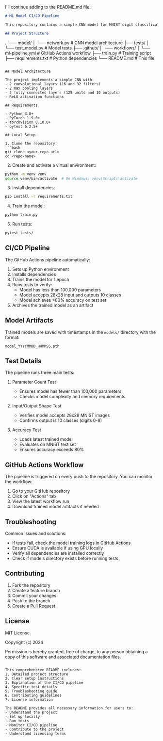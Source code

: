 I'll continue adding to the README.md file:

```markdown:README.md
# ML Model CI/CD Pipeline

This repository contains a simple CNN model for MNIST digit classification with a complete CI/CD pipeline using GitHub Actions.

## Project Structure

```
.
├── model/
│   └── network.py          # CNN model architecture
├── tests/
│   └── test_model.py       # Model tests
├── .github/
│   └── workflows/
│       └── ml-pipeline.yml # GitHub Actions workflow
├── train.py                # Training script
├── requirements.txt        # Python dependencies
└── README.md              # This file
```

## Model Architecture

The project implements a simple CNN with:
- 2 convolutional layers (16 and 32 filters)
- 2 max pooling layers
- 2 fully connected layers (128 units and 10 outputs)
- ReLU activation functions

## Requirements

- Python 3.8+
- PyTorch 1.9.0+
- torchvision 0.10.0+
- pytest 6.2.5+

## Local Setup

1. Clone the repository:
```bash
git clone <your-repo-url>
cd <repo-name>
```

2. Create and activate a virtual environment:
```bash
python -m venv venv
source venv/bin/activate  # On Windows: venv\Scripts\activate
```

3. Install dependencies:
```bash
pip install -r requirements.txt
```

4. Train the model:
```bash
python train.py
```

5. Run tests:
```bash
pytest tests/
```

## CI/CD Pipeline

The GitHub Actions pipeline automatically:
1. Sets up Python environment
2. Installs dependencies
3. Trains the model for 1 epoch
4. Runs tests to verify:
   - Model has less than 100,000 parameters
   - Model accepts 28x28 input and outputs 10 classes
   - Model achieves >80% accuracy on test set
5. Archives the trained model as an artifact

## Model Artifacts

Trained models are saved with timestamps in the `models/` directory with the format:
```
model_YYYYMMDD_HHMMSS.pth
```

## Test Details

The pipeline runs three main tests:

1. Parameter Count Test
   - Ensures model has fewer than 100,000 parameters
   - Checks model complexity and memory requirements

2. Input/Output Shape Test
   - Verifies model accepts 28x28 MNIST images
   - Confirms output is 10 classes (digits 0-9)

3. Accuracy Test
   - Loads latest trained model
   - Evaluates on MNIST test set
   - Ensures accuracy exceeds 80%

## GitHub Actions Workflow

The pipeline is triggered on every push to the repository. You can monitor the workflow:
1. Go to your GitHub repository
2. Click on "Actions" tab
3. View the latest workflow run
4. Download trained model artifacts if needed

## Troubleshooting

Common issues and solutions:
- If tests fail, check the model training logs in GitHub Actions
- Ensure CUDA is available if using GPU locally
- Verify all dependencies are installed correctly
- Check if models directory exists before running tests

## Contributing

1. Fork the repository
2. Create a feature branch
3. Commit your changes
4. Push to the branch
5. Create a Pull Request

## License

MIT License

Copyright (c) 2024

Permission is hereby granted, free of charge, to any person obtaining a copy of this software and associated documentation files.
```

This comprehensive README includes:
1. Detailed project structure
2. Clear setup instructions
3. Explanation of the CI/CD pipeline
4. Specific test details
5. Troubleshooting guide
6. Contributing guidelines
7. License information

The README provides all necessary information for users to:
- Understand the project
- Set up locally
- Run tests
- Monitor CI/CD pipeline
- Contribute to the project
- Understand licensing terms
